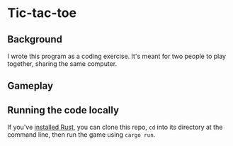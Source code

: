 # Tic-tac-toe

## Background

I wrote this program as a coding exercise. It's meant for two people to play together, sharing the same computer.

## Gameplay

## Running the code locally

If you've [installed Rust](https://www.rust-lang.org/tools/install), you can clone this repo, `cd` into its directory at the command line, then run the game using `cargo run`.